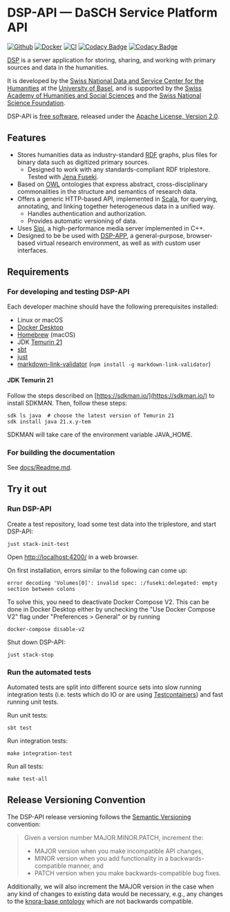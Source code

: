 # DSP-API &mdash; DaSCH Service Platform API

[![Github](https://img.shields.io/github/v/tag/dasch-swiss/dsp-api?include_prereleases&label=Github%20tag)](https://github.com/dasch-swiss/dsp-api)
[![Docker](https://img.shields.io/docker/v/daschswiss/knora-api?label=Docker%20image)](https://hub.docker.com/r/daschswiss/knora-api)
[![CI](https://github.com/dasch-swiss/dsp-app/workflows/CI/badge.svg)](https://github.com/dasch-swiss/dsp-api/actions?query=workflow%3ACI)
[![Codacy Badge](https://app.codacy.com/project/badge/Grade/4c8f6736facf4e3ab6b0436c0c1ff197)](https://www.codacy.com/gh/dasch-swiss/dsp-api/dashboard?utm_source=github.com&amp;utm_medium=referral&amp;utm_content=dasch-swiss/dsp-api&amp;utm_campaign=Badge_Grade)
[![Codacy Badge](https://app.codacy.com/project/badge/Coverage/4c8f6736facf4e3ab6b0436c0c1ff197)](https://www.codacy.com/gh/dasch-swiss/dsp-api/dashboard?utm_source=github.com&utm_medium=referral&utm_content=dasch-swiss/dsp-api&utm_campaign=Badge_Coverage)

[DSP](https://app.dasch.swiss/) is a server application for storing, sharing, and working with primary sources and data in the humanities.

It is developed by the [Swiss National Data and Service Center for the Humanities](https://dasch.swiss)
at the [University of Basel](https://www.unibas.ch), and is supported by the
[Swiss Academy of Humanities and Social Sciences](https://www.sagw.ch) and
the [Swiss National Science Foundation](https://snf.ch).

DSP-API is [free software](http://www.gnu.org/philosophy/free-sw.en.html),
released under the [Apache License, Version 2.0](http://www.apache.org/licenses/LICENSE-2.0).

## Features

* Stores humanities data as industry-standard [RDF](http://www.w3.org/TR/2014/NOTE-rdf11-primer-20140624/) graphs, plus files for binary data such as digitized primary sources.
  * Designed to work with any standards-compliant RDF triplestore. Tested with [Jena Fuseki](https://jena.apache.org/).
* Based on [OWL](http://www.w3.org/TR/2012/REC-owl2-primer-20121211/) ontologies that express abstract, cross-disciplinary commonalities in the structure and semantics of research data.
* Offers a generic HTTP-based API, implemented in [Scala](https://www.scala-lang.org/), for querying, annotating, and linking together heterogeneous data in a unified way.
  * Handles authentication and authorization.
  * Provides automatic versioning of data.
* Uses [Sipi](https://sipi.io), a high-performance media server implemented in C++.
* Designed to be be used with [DSP-APP](https://docs.dasch.swiss/latest/DSP-APP/), a general-purpose, browser-based virtual research environment,
  as well as with custom user interfaces.

## Requirements

### For developing and testing DSP-API

Each developer machine should have the following prerequisites installed:

* Linux or macOS
* [Docker Desktop](https://www.docker.com/products/docker-desktop)
* [Homebrew](https://brew.sh) (macOS)
* JDK [Temurin 21](https://adoptium.net/en-GB/temurin/)
* [sbt](https://www.scala-sbt.org/)
* [just](https://just.systems/man/en/)
* [markdown-link-validator](https://github.com/webhintio/markdown-link-validator)
  (`npm install -g markdown-link-validator`)

#### JDK Temurin 21

Follow the steps described on [https://sdkman.io/](https://sdkman.io/) to install SDKMAN.
Then, follow these steps:

```shell
sdk ls java  # choose the latest version of Temurin 21
sdk install java 21.x.y-tem
```

SDKMAN will take care of the environment variable JAVA_HOME.

### For building the documentation

See [docs/Readme.md](docs/Readme.md).

## Try it out

### Run DSP-API

Create a test repository, load some test data into the triplestore, and start DSP-API:

```shell
just stack-init-test
```

Open [http://localhost:4200/](http://localhost:4200) in a web browser.

On first installation, errors similar to the following can come up:

```text
error decoding 'Volumes[0]': invalid spec: :/fuseki:delegated: empty section between colons
```

To solve this, you need to deactivate Docker Compose V2. This can be done in Docker Desktop either by unchecking the "Use Docker Compose V2" flag under "Preferences > General" or by running

```text
docker-compose disable-v2
```

Shut down DSP-API:

```shell
just stack-stop
```

### Run the automated tests

Automated tests are split into different source sets into slow running integration tests (i.e. tests which do IO or are
using [Testcontainers](https://www.testcontainers.org/)) and fast running unit tests.

Run unit tests:

```shell
sbt test
```

Run integration tests:

```shell
make integration-test
```

Run all tests:

```shell
make test-all
```

## Release Versioning Convention

The DSP-API release versioning follows the [Semantic Versioning](https://semver.org) convention:

> Given a version number MAJOR.MINOR.PATCH, increment the:
>
> * MAJOR version when you make incompatible API changes,
> * MINOR version when you add functionality in a backwards-compatible manner, and
> * PATCH version when you make backwards-compatible bug fixes.

Additionally, we will also increment the MAJOR version in the case when any kind of changes to existing
data would be necessary, e.g., any changes to the [knora-base ontology](https://docs.dasch.swiss/latest/DSP-API/02-dsp-ontologies/knora-base/) which are not backwards compatible.
